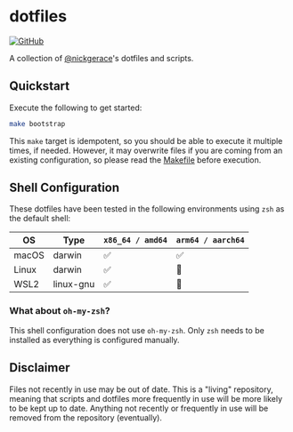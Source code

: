 # dotfiles

[![GitHub](https://img.shields.io/github/license/nickgerace/dotfiles?style=flat-square)](./LICENSE)

A collection of [@nickgerace](https://github.com/nickgerace)'s dotfiles and scripts.

## Quickstart

Execute the following to get started:

```bash
make bootstrap
```

This `make` target is idempotent, so you should be able to execute it multiple times, if needed.
However, it may overwrite files if you are coming from an existing configuration, so please read the [Makefile](./Makefile) before execution.

## Shell Configuration

These dotfiles have been tested in the following environments using `zsh` as the default shell:

OS | Type | `x86_64 / amd64` | `arm64 / aarch64`
--- | --- | --- | ---
macOS | darwin | ✅ | ✅
Linux | darwin | ✅ | 🚫
WSL2 | linux-gnu | ✅ | 🚫

### What about `oh-my-zsh`?

This shell configuration does not use `oh-my-zsh`.
Only `zsh` needs to be installed as everything is configured manually.

## Disclaimer

Files not recently in use may be out of date.
This is a "living" repository, meaning that scripts and dotfiles more frequently in use will be more likely to be kept up to date.
Anything not recently or frequently in use will be removed from the repository (eventually).
